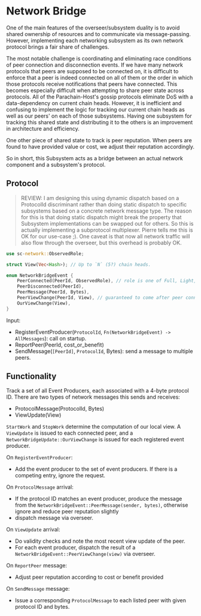 # Network Bridge

One of the main features of the overseer/subsystem duality is to avoid shared ownership of resources and to communicate via message-passing. However, implementing each networking subsystem as its own network protocol brings a fair share of challenges.

The most notable challenge is coordinating and eliminating race conditions of peer connection and disconnection events. If we have many network protocols that peers are supposed to be connected on, it is difficult to enforce that a peer is indeed connected on all of them or the order in which those protocols receive notifications that peers have connected. This becomes especially difficult when attempting to share peer state across protocols. All of the Parachain-Host's gossip protocols eliminate DoS with a data-dependency on current chain heads. However, it is inefficient and confusing to implement the logic for tracking our current chain heads as well as our peers' on each of those subsystems. Having one subsystem for tracking this shared state and distributing it to the others is an improvement in architecture and efficiency.

One other piece of shared state to track is peer reputation. When peers are found to have provided value or cost, we adjust their reputation accordingly.

So in short, this Subsystem acts as a bridge between an actual network component and a subsystem's protocol.

## Protocol

> REVIEW: I am designing this using dynamic dispatch based on a ProtocolId discriminant rather than doing static dispatch to specific subsystems based on a concrete network message type. The reason for this is that doing static dispatch might break the property that Subsystem implementations can be swapped out for others. So this is actually implementing a subprotocol multiplexer. Pierre tells me this is OK for our use-case ;). One caveat is that now all network traffic will also flow through the overseer, but this overhead is probably OK.

```rust
use sc-network::ObservedRole;

struct View(Vec<Hash>); // Up to `N` (5?) chain heads.

enum NetworkBridgeEvent {
	PeerConnected(PeerId, ObservedRole), // role is one of Full, Light, OurGuardedAuthority, OurSentry
	PeerDisconnected(PeerId),
	PeerMessage(PeerId, Bytes),
	PeerViewChange(PeerId, View), // guaranteed to come after peer connected event.
	OurViewChange(View),
}
```

Input:
  - RegisterEventProducer(`ProtocolId`, `Fn(NetworkBridgeEvent) -> AllMessages`): call on startup.
  - ReportPeer(PeerId, cost_or_benefit)
  - SendMessage(`[PeerId]`, `ProtocolId`, Bytes): send a message to multiple peers.

## Functionality

Track a set of all Event Producers, each associated with a 4-byte protocol ID.
There are two types of network messages this sends and receives:
  - ProtocolMessage(ProtocolId, Bytes)
  - ViewUpdate(View)

`StartWork` and `StopWork` determine the computation of our local view. A `ViewUpdate` is issued to each connected peer, and a `NetworkBridgeUpdate::OurViewChange` is issued for each registered event producer.

On `RegisterEventProducer`:
  - Add the event producer to the set of event producers. If there is a competing entry, ignore the request.

On `ProtocolMessage` arrival:
  - If the protocol ID matches an event producer, produce the message from the `NetworkBridgeEvent::PeerMessage(sender, bytes)`, otherwise ignore and reduce peer reputation slightly
  - dispatch message via overseer.

On `ViewUpdate` arrival:
  - Do validity checks and note the most recent view update of the peer.
  - For each event producer, dispatch the result of a `NetworkBridgeEvent::PeerViewChange(view)` via overseer.

On `ReportPeer` message:
  - Adjust peer reputation according to cost or benefit provided

On `SendMessage` message:
  - Issue a corresponding `ProtocolMessage` to each listed peer with given protocol ID and bytes.
